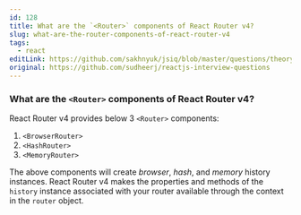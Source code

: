 ```yaml
---
id: 128
title: What are the `<Router>` components of React Router v4?
slug: what-are-the-router-components-of-react-router-v4
tags:
  - react
editLink: https://github.com/sakhnyuk/jsiq/blob/master/questions/theory/react/128.md
original: https://github.com/sudheerj/reactjs-interview-questions
---
```


### What are the `<Router>` components of React Router v4?

React Router v4 provides below 3 `<Router>` components:

1. `<BrowserRouter>`
2. `<HashRouter>`
3. `<MemoryRouter>`

The above components will create _browser_, _hash_, and _memory_ history instances. React Router v4 makes the properties and methods of the `history` instance associated with your router available through the context in the `router` object.
